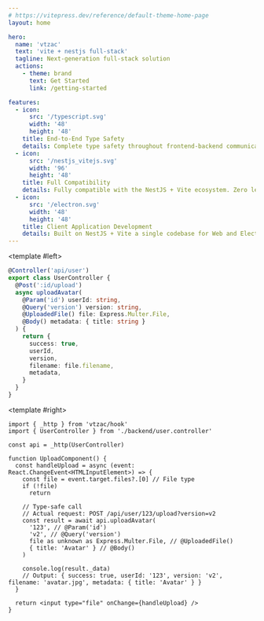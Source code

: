 ```yaml
---
# https://vitepress.dev/reference/default-theme-home-page
layout: home

hero:
  name: 'vtzac'
  text: 'vite + nestjs full-stack'
  tagline: Next-generation full-stack solution
  actions:
    - theme: brand
      text: Get Started
      link: /getting-started

features:
  - icon:
      src: '/typescript.svg'
      width: '48'
      height: '48'
    title: End-to-End Type Safety
    details: Complete type safety throughout frontend-backend communication, elegant TypeScript full-stack solution with compile-time error detection
  - icon:
      src: '/nestjs_vitejs.svg'
      width: '96'
      height: '48'
    title: Full Compatibility
    details: Fully compatible with the NestJS + Vite ecosystem. Zero learning curve; file uploads, WebSocket—everything you need works out of the box.
  - icon:
      src: '/electron.svg'
      width: '48'
      height: '48'
    title: Client Application Development
    details: Built on NestJS + Vite a single codebase for Web and Electron clients. Run NestJS inside Electron with near-zero effort—no extra adaptation—and boost efficiency by at least 100%.
---
```


<ExampleCard desc="NestJS backend and frontend example with end-to-end type safety." twoCol>
  <template #title>
    <span>End-to-end Example</span>
  </template>

<template #left>

```typescript
@Controller('api/user')
export class UserController {
  @Post(':id/upload')
  async uploadAvatar(
    @Param('id') userId: string,
    @Query('version') version: string,
    @UploadedFile() file: Express.Multer.File,
    @Body() metadata: { title: string }
  ) {
    return {
      success: true,
      userId,
      version,
      filename: file.filename,
      metadata,
    }
  }
}
```

  </template>

<template #right>

```tsx
import { _http } from 'vtzac/hook'
import { UserController } from './backend/user.controller'

const api = _http(UserController)

function UploadComponent() {
  const handleUpload = async (event: React.ChangeEvent<HTMLInputElement>) => {
    const file = event.target.files?.[0] // File type
    if (!file)
      return

    // Type-safe call
    // Actual request: POST /api/user/123/upload?version=v2
    const result = await api.uploadAvatar(
      '123', // @Param('id')
      'v2', // @Query('version')
      file as unknown as Express.Multer.File, // @UploadedFile()
      { title: 'Avatar' } // @Body()
    )

    console.log(result._data)
    // Output: { success: true, userId: '123', version: 'v2', filename: 'avatar.jpg', metadata: { title: 'Avatar' } }
  }

  return <input type="file" onChange={handleUpload} />
}
```

  </template>
</ExampleCard>
